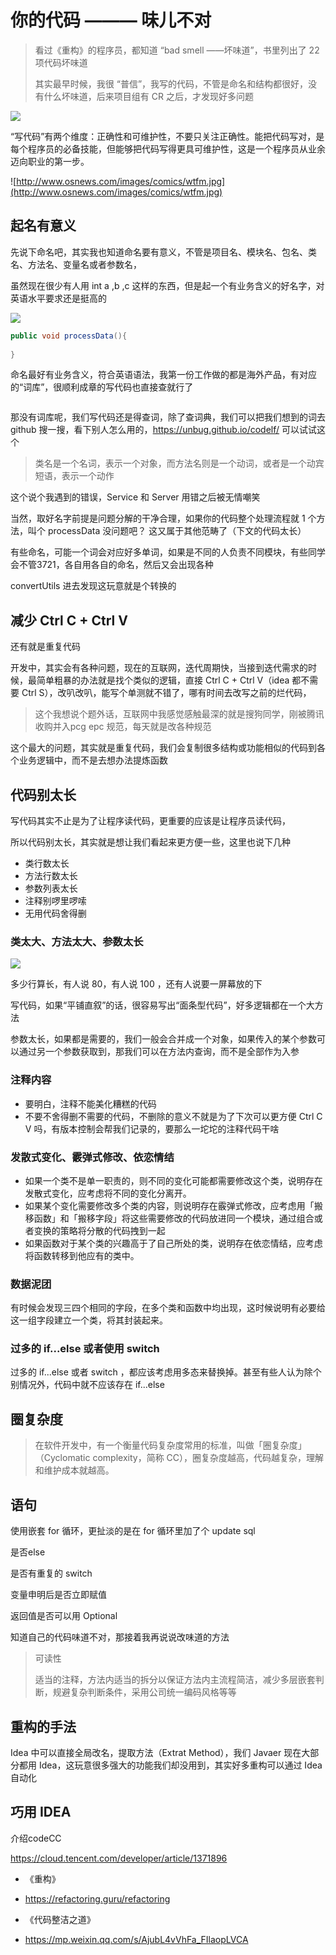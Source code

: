 # 你的代码 ——— 味儿不对

> 看过《重构》的程序员，都知道 “bad smell ——坏味道”，书里列出了 22 项代码坏味道
>
> 其实最早时候，我很 “普信”，我写的代码，不管是命名和结构都很好，没有什么坏味道，后来项目组有 CR 之后，才发现好多问题

![](https://tva1.sinaimg.cn/large/e6c9d24ely1h0hifxh3igj20fg0igabu.jpg)

“写代码”有两个维度：正确性和可维护性，不要只关注正确性。能把代码写对，是每个程序员的必备技能，但能够把代码写得更具可维护性，这是一个程序员从业余迈向职业的第一步。



![http://www.osnews.com/images/comics/wtfm.jpg](http://www.osnews.com/images/comics/wtfm.jpg)



## 起名有意义

先说下命名吧，其实我也知道命名要有意义，不管是项目名、模块名、包名、类名、方法名、变量名或者参数名，

虽然现在很少有人用 int a ,b ,c 这样的东西，但是起一个有业务含义的好名字，对英语水平要求还是挺高的

![](https://cdn.jsdelivr.net/gh/Jstarfish/picBed/others/%E6%88%AA%E5%B1%8F2022-03-18%20%E4%B8%8B%E5%8D%888.03.46.png)



```java
public void processData(){
  
}
```

命名最好有业务含义，符合英语语法，我第一份工作做的都是海外产品，有对应的“词库”，很顺利成章的写代码也直接查就行了

![]()



那没有词库呢，我们写代码还是得查词，除了查词典，我们可以把我们想到的词去 github 搜一搜，看下别人怎么用的，https://unbug.github.io/codelf/ 可以试试这个

> 类名是一个名词，表示一个对象，而方法名则是一个动词，或者是一个动宾短语，表示一个动作

这个说个我遇到的错误，Service 和 Server 用错之后被无情嘲笑



当然，取好名字前提是问题分解的干净合理，如果你的代码整个处理流程就 1 个方法，叫个 processData 没问题吧？ 这又属于其他范畴了（下文的代码太长）





有些命名，可能一个词会对应好多单词，如果是不同的人负责不同模块，有些同学会不管3721，各自用各自的命名，然后又会出现各种 

convertUtils 进去发现这玩意就是个转换的



## 减少 Ctrl C + Ctrl V

还有就是重复代码

开发中，其实会有各种问题，现在的互联网，迭代周期快，当接到迭代需求的时候，最简单粗暴的办法就是找个类似的逻辑，直接 Ctrl C + Ctrl V（idea 都不需要 Ctrl S），改叭改叭，能写个单测就不错了，哪有时间去改写之前的烂代码，

> 这个我想说个题外话，互联网中我感觉感触最深的就是搜狗同学，刚被腾讯收购并入pcg epc 规范，每天就是改各种规范

这个最大的问题，其实就是重复代码，我们会复制很多结构或功能相似的代码到各个业务逻辑中，而不是去想办法提炼函数



## 代码别太长

写代码其实不止是为了让程序读代码，更重要的应该是让程序员读代码，

所以代码别太长，其实就是想让我们看起来更方便一些，这里也说下几种

- 类行数太长
- 方法行数太长
- 参数列表太长
- 注释别啰里啰嗦
- 无用代码舍得删

### 类太大、方法太大、参数太长

![](https://cdn.jsdelivr.net/gh/Jstarfish/picBed/others/%E6%88%AA%E5%B1%8F2022-03-18%20%E4%B8%8B%E5%8D%888.37.44.png)



多少行算长，有人说 80，有人说 100 ，还有人说要一屏幕放的下

写代码，如果“平铺直叙”的话，很容易写出“面条型代码”，好多逻辑都在一个大方法



参数太长，如果都是需要的，我们一般会合并成一个对象，如果传入的某个参数可以通过另一个参数获取到，那我们可以在方法内查询，而不是全部作为入参



### 注释内容

- 要明白，注释不能美化糟糕的代码
- 不要不舍得删不需要的代码，不删除的意义不就是为了下次可以更方便 Ctrl C V 吗，有版本控制会帮我们记录的，要那么一坨坨的注释代码干啥



### 发散式变化、霰弹式修改、依恋情结

- 如果一个类不是单一职责的，则不同的变化可能都需要修改这个类，说明存在发散式变化，应考虑将不同的变化分离开。
- 如果某个变化需要修改多个类的内容，则说明存在霰弹式修改，应考虑用「搬移函数」和「搬移字段」将这些需要修改的代码放进同一个模块，通过组合或者变换的策略将分散的代码拽到一起
- 如果函数对于某个类的兴趣高于了自己所处的类，说明存在依恋情结，应考虑将函数转移到他应有的类中。



### 数据泥团

有时候会发现三四个相同的字段，在多个类和函数中均出现，这时候说明有必要给这一组字段建立一个类，将其封装起来。



### 过多的 if...else 或者使用 switch

过多的 if...else 或者 switch ，都应该考虑用多态来替换掉。甚至有些人认为除个别情况外，代码中就不应该存在 if...else 





## 圈复杂度

> 在软件开发中，有一个衡量代码复杂度常用的标准，叫做「圈复杂度」（Cyclomatic complexity，简称 CC），圈复杂度越高，代码越复杂，理解和维护成本就越高。

## 语句

使用嵌套 for 循环，更扯淡的是在 for 循环里加了个 update sql 

是否else

是否有重复的 switch

变量申明后是否立即赋值

返回值是否可以用 Optional







知道自己的代码味道不对，那接着我再说说改味道的方法



> 
>
> 可读性
>
> 适当的注释，方法内适当的拆分以保证方法内主流程简洁，减少多层嵌套判断，规避复杂判断条件，采用公司统一编码风格等等



## 重构的手法

Idea 中可以直接全局改名，提取方法（Extrat Method），我们 Javaer 现在大部分都用 Idea，这玩意很多强大的功能我们却没用到，其实好多重构可以通过 Idea 自动化



## 巧用 IDEA







介绍codeCC

https://cloud.tencent.com/developer/article/1371896



- 《重构》

- https://refactoring.guru/refactoring

- 《代码整洁之道》

- https://mp.weixin.qq.com/s/AjubL4vVhFa_FIlaopLVCA

  

